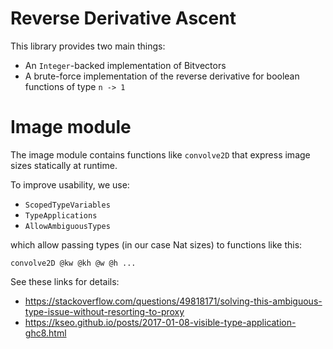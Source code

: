 # Reverse Derivative Ascent

This library provides two main things:

* An `Integer`-backed implementation of Bitvectors
* A brute-force implementation of the reverse derivative for
  boolean functions of type `n -> 1`

# Image module

The image module contains functions like `convolve2D` that express image sizes
statically at runtime.

To improve usability, we use:

* `ScopedTypeVariables`
* `TypeApplications`
* `AllowAmbiguousTypes`

which allow passing types (in our case Nat sizes) to functions like this:

    convolve2D @kw @kh @w @h ...

See these links for details:

- https://stackoverflow.com/questions/49818171/solving-this-ambiguous-type-issue-without-resorting-to-proxy
- https://kseo.github.io/posts/2017-01-08-visible-type-application-ghc8.html
